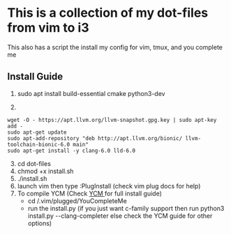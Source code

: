 # This is a collection of my dot-files from vim to i3
This also has a script the install my config for vim, tmux, and you complete me
## Install Guide
  1. sudo apt install build-essential cmake python3-dev
  2. ```
    wget -O - https://apt.llvm.org/llvm-snapshot.gpg.key | sudo apt-key add -
    sudo apt-get update
    sudo apt-add-repository "deb http://apt.llvm.org/bionic/ llvm-toolchain-bionic-6.0 main"
    sudo apt-get install -y clang-6.0 lld-6.0
  3. cd dot-files
  4. chmod +x install.sh
  5. ./install.sh
  6. launch vim then type :PlugInstall (check vim plug docs for help)
  7. To compile YCM (Check [YCM ](https://github.com/Valloric/YouCompleteMe#linux-64-bit)for full install guide)
      * cd /.vim/plugged/YouCompleteMe
      * run the install.py (if you just want c-family support then run python3 install.py --clang-completer else check the YCM guide for other options)
